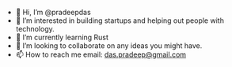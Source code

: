 - 👋 Hi, I’m @pradeepdas
- 👀 I’m interested in building startups and helping out people with technology. 
- 🌱 I’m currently learning Rust
- 💞️ I’m looking to collaborate on any ideas you might have.
- 📫 How to reach me email: das.pradeep@gmail.com

<!---
pradeepdas/pradeepdas is a ✨ special ✨ repository because its `README.md` (this file) appears on your GitHub profile.
You can click the Preview link to take a look at your changes.
--->
